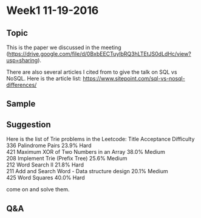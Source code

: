 # Week1 11-19-2016

## Topic
This is the paper we discussed in the meeting
(https://drive.google.com/file/d/0BxbEECTuylbRQ3hLTEtJS0dLdHc/view?usp=sharing).

There are also several articles I cited from to give the talk on SQL vs NoSQL.
Here is the article list:
https://www.sitepoint.com/sql-vs-nosql-differences/


## Sample
## Suggestion

Here is the list of Trie problems in the Leetcode:
Title         Acceptance               Difficulty
336	Palindrome Pairs 	23.9%	Hard	
421	Maximum XOR of Two Numbers in an Array	38.0%	Medium	
208	Implement Trie (Prefix Tree) 	25.6%	Medium	
212	Word Search II	21.8%	Hard	
211	Add and Search Word - Data structure design	20.1%	Medium	
425	Word Squares 	40.0%	Hard	

come on and solve them.
## Q&A
